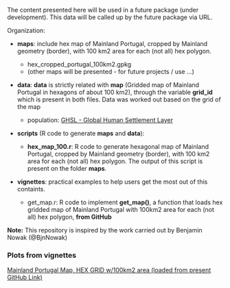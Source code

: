 The content presented here will be used in a future package (under development).
This data will be called up by the future package via URL.  

Organization:

- __maps__: include hex map of Mainland Portugal, cropped by Mainland geometry (border), with 100 km2 area for each (not all) hex polygon.
  - hex_cropped_portugal_100km2.gpkg
  - (other maps will be presented - for future projects / use ...)

- __data__: __data__ is strictly related with __map__ (Gridded map of Mainland Portugal in hexagons of about 100 km2), through the variable __grid_id__ which is present in both files. Data was worked out based on the grid of the map
  - population: [GHSL - Global Human Settlement Layer](https://human-settlement.emergency.copernicus.eu/download.php?ds=pop)

- __scripts__ (R code to generate __maps__ and __data__):
  - __hex_map_100.r__: R code to generate hexagonal map of Mainland Portugal, cropped by Mainland geometry (border), with 100 km2 area for each (not all) hex polygon. The output of this script is present on the folder __maps__.  

- __vignettes__: practical examples to help users get the most out of this containts. 
  - get_map.r: R code to implement __get_map()__, a function that loads hex gridded map of Mainland Portugal with 100km2 area for each (not all) hex polygon, __from GitHub__


__Note:__ This repository is inspired by the work carried out by Benjamin Nowak (@BjnNowak)  

### Plots from vignettes ###

[Mainland Portugal Map, HEX GRID w/100km2 area (loaded from present GitHub Link)](https://github.com/lbarqueira/pt1_db/blob/main/plots/hex_map_100km2.png)

